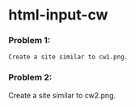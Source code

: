 # html-input-cw

### Problem 1:
`Create a site similar to cw1.png.`

### Problem 2:
Create a site similar to cw2.png.
